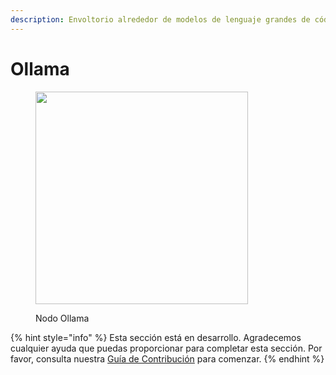 ```yaml
---
description: Envoltorio alrededor de modelos de lenguaje grandes de código abierto en Ollama.
---
```


# Ollama

<figure><img src="../../../.gitbook/assets/image--6---1---1-.png" alt="" width="340"><figcaption><p>Nodo Ollama</p></figcaption></figure>

{% hint style="info" %}
Esta sección está en desarrollo. Agradecemos cualquier ayuda que puedas proporcionar para completar esta sección. Por favor, consulta nuestra [Guía de Contribución](../../../contributing/) para comenzar.
{% endhint %}
